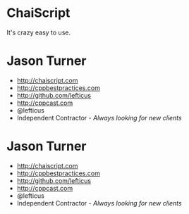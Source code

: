 # ChaiScript

It's crazy easy to use. 


# Jason Turner

 * http://chaiscript.com
 * http://cppbestpractices.com
 * http://github.com/lefticus
 * http://cppcast.com
 * @lefticus
 * Independent Contractor - *Always looking for new clients*


# Jason Turner

 * http://chaiscript.com
 * http://cppbestpractices.com
 * http://github.com/lefticus
 * http://cppcast.com
 * @lefticus
 * Independent Contractor - *Always looking for new clients*



